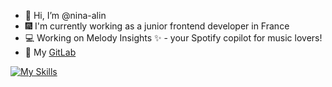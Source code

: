 - 👋 Hi, I’m @nina-alin
- 🎆 I'm currently working as a junior frontend developer in France
- 💻 Working on Melody Insights ✨ - your Spotify copilot for music lovers! 
- 🔗 My [GitLab](https://gitlab.com/nina-alin)

[![My Skills](https://skillicons.dev/icons?i=html,css,sass,js,ts,nestjs,nodejs,react,materialui,tailwind,styledcomponents)](https://skillicons.dev)


<!---
nina-alin/nina-alin is a ✨ special ✨ repository because its `README.md` (this file) appears on your GitHub profile.
You can click the Preview link to take a look at your changes.
--->
